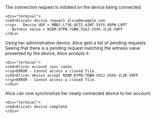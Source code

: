 The connection request is initiated on the device being connected:


~~~~
<div="terminal">
<cmd>Alice2> device request alice@example.com
<rsp>   Device UDF = MBBJ-L736-QF2I-4JWT-5VYX-V6PW-LRPT
   Witness value = NZAM-D7PB-7GBN-VSGJ-25XG-JLIK-VQFF
</div>
~~~~

Using her administration device, Alice gets a list of pending requests. Seeing that
there is a pending request matching the witness value presented by the device, Alice
accepts it:


~~~~
<div="terminal">
<cmd>Alice> account sync /auto
<rsp>ERROR - Cannot access a closed file.
<cmd>Alice> device accept NZAM-D7PB-7GBN-VSGJ-25XG-JLIK-VQFF
<rsp>ERROR - Cannot access a closed file.
</div>
~~~~

Alice can now synchronize her newly connected device to her account:


~~~~
<div="terminal">
<cmd>Alice2> device complete
</div>
~~~~


